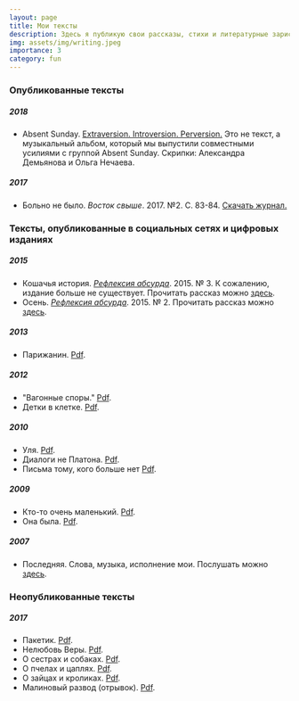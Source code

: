 ```yaml
---
layout: page
title: Мои тексты
description: Здесь я публикую свои рассказы, стихи и литературные зарисовки  
img: assets/img/writing.jpeg
importance: 3
category: fun
---
```


### Опубликованные тексты

##### 2018
- Absent Sunday. [Extraversion. Introversion. Perversion.](https://open.spotify.com/album/5cDEbCifPstSvrWkjc4KeC) Это не текст, а музыкальный альбом, который мы выпустили совместными усилиями с группой Absent Sunday. Скрипки: Александра Демьянова и Ольга Нечаева.

##### 2017
- Больно не было. *Восток свыше*. 2017. №2. С. 83-84. [Скачать журнал.](https://olyanechaeva.github.io/assets/pdf/Vostok43.pdf)

### Тексты, опубликованные в социальных сетях и цифровых изданиях

##### 2015
- Кошачья история. *[Рефлексия абсурда](https://www.facebook.com/refleksiya/)*. 2015. № 3. К сожалению, издание больше не существует. Прочитать рассказ можно [здесь](assets/pdf/koshachia_istoriia.pdf).
- Осень. *[Рефлексия абсурда](https://www.facebook.com/refleksiya/)*. 2015. № 2. Прочитать рассказ можно [здесь](assets/pdf/osen.pdf).

##### 2013
- Парижанин. [Pdf](olyanechaeva.github.io/assets/pdf/parizhanin.pdf).

##### 2012
- "Вагонные споры." [Pdf](olyanechaeva.github.io/assets/pdf/vagonnye_spory.pdf).
- Детки в клетке. [Pdf](olyanechaeva.github.io/assets/pdf/detki_v_kletke.pdf).

##### 2010
- Уля. [Pdf](olyanechaeva.github.io/assets/pdf/ulia.pdf).
- Диалоги не Платона. [Pdf](olyanechaeva.github.io/assets/pdf/dialogi.pdf).
- Письма тому, кого больше нет [Pdf](pisma).

##### 2009
- Кто-то очень маленький. [Pdf](olyanechaeva.github.io/assets/pdf/kto-to.pdf).
- Она была. [Pdf](olyanechaeva.github.io/assets/pdf/ona_byla.pdf).

##### 2007
- Последняя. Слова, музыка, исполнение мои. Послушать можно [здесь](olyanechaeva.github.io/assets/music/posledniia.mp3).

### Неопубликованные тексты

##### 2017
- Пакетик. [Pdf](olyanechaeva.github.io/assets/pdf/paketik.pdf).
- Нелюбовь Веры. [Pdf](olyanechaeva.github.io/assets/pdf/neliubov_very.pdf).
- О сестрах и собаках. [Pdf](olyanechaeva.github.io/assets/pdf/o_sestrakh_i_sobakakh.pdf).
- О пчелах и цаплях. [Pdf](olyanechaeva.github.io/assets/pdf/o_pchelakh_i_tsapliakh.pdf).
- О зайцах и кроликах. [Pdf](olyanechaeva.github.io/assets/pdf/o_zaitsakh_i_krolikakh.pdf).
- Малиновый развод (отрывок). [Pdf](olyanechaeva.github.io/assets/pdf/malinovyi_razvod.pdf).
